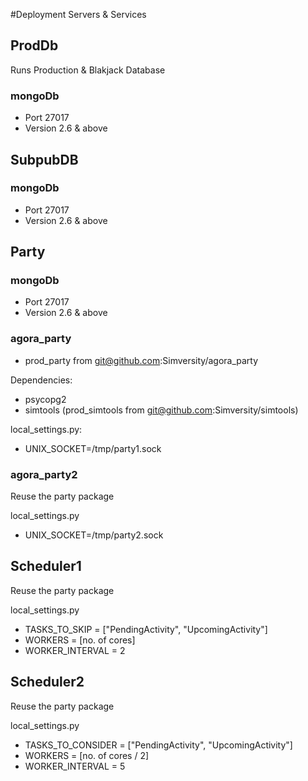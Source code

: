 #Deployment Servers & Services

## ProdDb
Runs Production & Blakjack Database

### mongoDb
 - Port 27017
 - Version 2.6 & above

## SubpubDB

### mongoDb
 - Port 27017
 - Version 2.6 & above

## Party

### mongoDb
 - Port 27017
 - Version 2.6 & above

### agora_party
 - prod_party from git@github.com:Simversity/agora_party

Dependencies:

 - psycopg2
 - simtools (prod_simtools from git@github.com:Simversity/simtools)

local_settings.py:
 - UNIX_SOCKET=/tmp/party1.sock

### agora_party2
Reuse the party package

local_settings.py

 - UNIX_SOCKET=/tmp/party2.sock

## Scheduler1
Reuse the party package

local_settings.py

 - TASKS_TO_SKIP = ["PendingActivity", "UpcomingActivity"]
 - WORKERS = [no. of cores]
 - WORKER_INTERVAL = 2

## Scheduler2

Reuse the party package

local_settings.py

 - TASKS_TO_CONSIDER = ["PendingActivity", "UpcomingActivity"]
 - WORKERS = [no. of cores / 2]
 - WORKER_INTERVAL = 5
